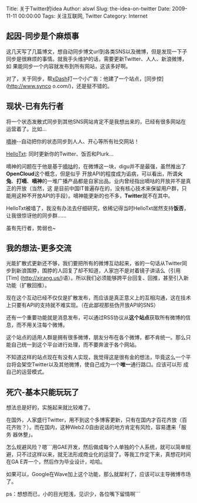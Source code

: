 Title: 关于Twitter的idea
Author: alswl
Slug: the-idea-on-twitter
Date: 2009-11-11 00:00:00
Tags: 关注互联网, Twitter
Category: Internet

## 起因-同步是个麻烦事

这几天写了几篇博文，想自动同步博文url到各类SNS以及微博，但是发现一下子同步是很麻烦的事情。就我手头维护的话，需要更新Twitter、人人、新浪微博，如
果能同步一个内容就发布到所有网站，这该多好啊。

对了，关于同步，帮[xDash](http://www.fanbing.net/)打一个小广告：他建了一个站点，[同步控](http://www.synco
o.com/)，还是挺不错的。

## 现状-已有先行者

将一个状态发散式同步到其他SNS网站肯定不是我想出来的，已经有很多网站在运营着了。比如…

[嘀神](http://www.digusync.com/)--自动把你的状态同步到人人、开心等所有社交网站！

[HelloTxt](http://hellotxt.com/): 同时更新你的Twitter、饭否和Plurk…

嘀神的问题在于他是基于[嘀咕](http://digu.com)的，在微博这一块，digu并不是最强，虽然推出了**OpenCloud**这个概念，但是似乎
开放API的程度成为诟病，可以看出，所谓**火兔**、**打嘀**、**嘀神**的一堆广播产品都是自家出品。业内曾经指出嘀咕的开放并不是真正的开放（当然，这
是目前中国IT普遍存在的，没有核心技术来保留用户群，只能用这种不开放API的手段）。嘀神能更新的也不多，**Twitter**就不在其中。

HelloTxt被墙了，我没有办法去仔细研究，依稀记得当时HelloTxt居然支持**饭否**，让我很惊讶他的同步群……

虽有先行者，势弱也~

## 我的想法-更多交流

光能扩散式更新还不够，我们要把所有的微博互动起来，省的一句话从Twitter同步到新浪围脖，围脖的人回复了却不知道，人家岂不是对着镜子讲话么（引用[Tim]
(http://xirang.us/)语）。所以我们必须能够跨平台回复、回推，甚至引入新功能（扩散回推）。

现在这个互动已经不仅仅是扩散发布，而应该是真正意义上的互相沟通，这在技术上只要有API的支持就不难实现。（在此鄙视那些伪开放API的SNS）

还有一个重要功能就是消息发布，可以通过RSS协议从**这个站点**获取所有微博的信息，而不用关注每个微博。

这个站点的适用人群是拥有很多微博，朋友分布在各个微博，都不肯统一。那么只能自己统一到这个平台进行处理，而不要奔波于各个网站。

不知道这样的站点现在有没有人实现，我觉得这是很有金的想法，毕竟这么一个平台将会架空Twitter以及其他微博，使自己成为一个**唯一**通行路口。应该可以形
成自己的运营模式。

## 死穴-基本只能玩玩了

想法总是好的，实施起来就比较难了。

在国外，人家盛行Twitter，用不到这个多博客更新，只有在国内才百花齐放（百花齐败？）。而在国内，这种Web2.0自由说话的地方肯定有风险，容易遭来「服务
器休整」。

怎么规避风险？嗯```用GAE开发，然后做成每个人单独的个人系统，就可以简单规避，只不过这样以来，就无法形成商业化的运营了。等我工作定下来，真想花时间在GA
E弄一个，然后作为毕业设计，哈哈。

如果可以，Google在Wave加上这个功能，那么就犀利了，应该可以主导微博市场了。

ps：想想而已，小的目光短浅，见识少，各位嘴下留情啊```

